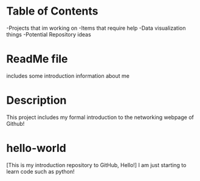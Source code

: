 # Table of Contents
  -Projects that im working on
  -Items that require help
  -Data visualization things
  -Potential Repository ideas

# ReadMe file
includes some introduction information about me 

# Description 
This project includes my formal introduction to the networking webpage of Github!

# hello-world
[This is my introduction repository to GitHub, Hello!]
I am just starting to learn code such as python!

